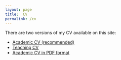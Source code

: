 ```yaml
---
layout: page
title:  CV
permalink: /cv
---
```

There are two versions of my CV available on this site:

- [Academic CV (recommended)](cv-pt_br)
- [Teaching CV](cv/cv-en_us)
- [Academic CV in PDF format](pdf/myCV.pdf)
